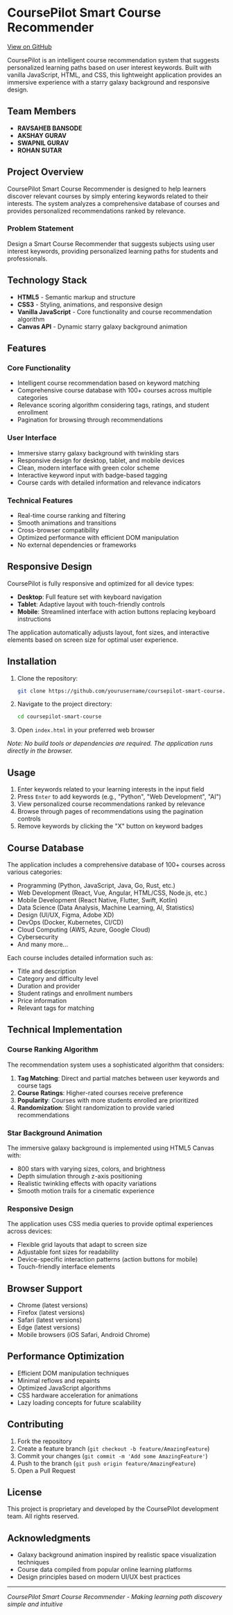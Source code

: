 # CoursePilot Smart Course Recommender

[View on GitHub](https://github.com/Akshay-gurav-31/CoursePilot.git)

CoursePilot is an intelligent course recommendation system that suggests personalized learning paths based on user interest keywords. Built with vanilla JavaScript, HTML, and CSS, this lightweight application provides an immersive experience with a starry galaxy background and responsive design.

## Team Members

- **RAVSAHEB BANSODE**
- **AKSHAY GURAV**
- **SWAPNIL GURAV** 
- **ROHAN SUTAR**

## Project Overview

CoursePilot Smart Course Recommender is designed to help learners discover relevant courses by simply entering keywords related to their interests. The system analyzes a comprehensive database of courses and provides personalized recommendations ranked by relevance.

### Problem Statement

Design a Smart Course Recommender that suggests subjects using user interest keywords, providing personalized learning paths for students and professionals.

## Technology Stack

- **HTML5** - Semantic markup and structure
- **CSS3** - Styling, animations, and responsive design
- **Vanilla JavaScript** - Core functionality and course recommendation algorithm
- **Canvas API** - Dynamic starry galaxy background animation

## Features

### Core Functionality
- Intelligent course recommendation based on keyword matching
- Comprehensive course database with 100+ courses across multiple categories
- Relevance scoring algorithm considering tags, ratings, and student enrollment
- Pagination for browsing through recommendations

### User Interface
- Immersive starry galaxy background with twinkling stars
- Responsive design for desktop, tablet, and mobile devices
- Clean, modern interface with green color scheme
- Interactive keyword input with badge-based tagging
- Course cards with detailed information and relevance indicators

### Technical Features
- Real-time course ranking and filtering
- Smooth animations and transitions
- Cross-browser compatibility
- Optimized performance with efficient DOM manipulation
- No external dependencies or frameworks

## Responsive Design

CoursePilot is fully responsive and optimized for all device types:

- **Desktop**: Full feature set with keyboard navigation
- **Tablet**: Adaptive layout with touch-friendly controls
- **Mobile**: Streamlined interface with action buttons replacing keyboard instructions

The application automatically adjusts layout, font sizes, and interactive elements based on screen size for optimal user experience.

## Installation

1. Clone the repository:
   ```bash
   git clone https://github.com/yourusername/coursepilot-smart-course.git
   ```

2. Navigate to the project directory:
   ```bash
   cd coursepilot-smart-course
   ```

3. Open `index.html` in your preferred web browser

*Note: No build tools or dependencies are required. The application runs directly in the browser.*

## Usage

1. Enter keywords related to your learning interests in the input field
2. Press `Enter` to add keywords (e.g., "Python", "Web Development", "AI")
3. View personalized course recommendations ranked by relevance
4. Browse through pages of recommendations using the pagination controls
5. Remove keywords by clicking the "X" button on keyword badges

## Course Database

The application includes a comprehensive database of 100+ courses across various categories:
- Programming (Python, JavaScript, Java, Go, Rust, etc.)
- Web Development (React, Vue, Angular, HTML/CSS, Node.js, etc.)
- Mobile Development (React Native, Flutter, Swift, Kotlin)
- Data Science (Data Analysis, Machine Learning, AI, Statistics)
- Design (UI/UX, Figma, Adobe XD)
- DevOps (Docker, Kubernetes, CI/CD)
- Cloud Computing (AWS, Azure, Google Cloud)
- Cybersecurity
- And many more...

Each course includes detailed information such as:
- Title and description
- Category and difficulty level
- Duration and provider
- Student ratings and enrollment numbers
- Price information
- Relevant tags for matching

## Technical Implementation

### Course Ranking Algorithm

The recommendation system uses a sophisticated algorithm that considers:
1. **Tag Matching**: Direct and partial matches between user keywords and course tags
2. **Course Ratings**: Higher-rated courses receive preference
3. **Popularity**: Courses with more students enrolled are prioritized
4. **Randomization**: Slight randomization to provide varied recommendations

### Star Background Animation

The immersive galaxy background is implemented using HTML5 Canvas with:
- 800 stars with varying sizes, colors, and brightness
- Depth simulation through z-axis positioning
- Realistic twinkling effects with opacity variations
- Smooth motion trails for a cinematic experience

### Responsive Design

The application uses CSS media queries to provide optimal experiences across devices:
- Flexible grid layouts that adapt to screen size
- Adjustable font sizes for readability
- Device-specific interaction patterns (action buttons for mobile)
- Touch-friendly interface elements

## Browser Support

- Chrome (latest versions)
- Firefox (latest versions)
- Safari (latest versions)
- Edge (latest versions)
- Mobile browsers (iOS Safari, Android Chrome)

## Performance Optimization

- Efficient DOM manipulation techniques
- Minimal reflows and repaints
- Optimized JavaScript algorithms
- CSS hardware acceleration for animations
- Lazy loading concepts for future scalability

## Contributing

1. Fork the repository
2. Create a feature branch (`git checkout -b feature/AmazingFeature`)
3. Commit your changes (`git commit -m 'Add some AmazingFeature'`)
4. Push to the branch (`git push origin feature/AmazingFeature`)
5. Open a Pull Request

## License

This project is proprietary and developed by the CoursePilot development team. All rights reserved.

## Acknowledgments

- Galaxy background animation inspired by realistic space visualization techniques
- Course data compiled from popular online learning platforms
- Design principles based on modern UI/UX best practices

---

*CoursePilot Smart Course Recommender - Making learning path discovery simple and intuitive*
